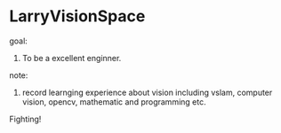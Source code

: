 # LarryVisionSpace
goal:
1. To be a excellent enginner.

note:
1. record learnging experience about vision including vslam, computer vision, opencv, mathematic and programming etc.

Fighting!

